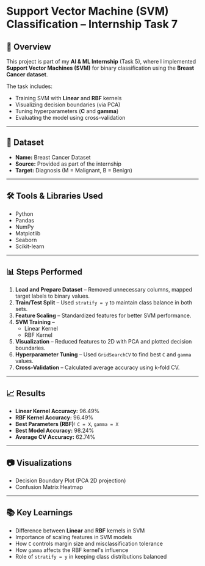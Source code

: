 # Support Vector Machine (SVM) Classification – Internship Task 7

## 📌 Overview
This project is part of my **AI & ML Internship** (Task 5), where I implemented **Support Vector Machines (SVM)** for binary classification using the **Breast Cancer dataset**.

The task includes:
- Training SVM with **Linear** and **RBF** kernels
- Visualizing decision boundaries (via PCA)
- Tuning hyperparameters (**C** and **gamma**)
- Evaluating the model using cross-validation

---

## 📂 Dataset
- **Name:** Breast Cancer Dataset  
- **Source:** Provided as part of the internship  
- **Target:** Diagnosis (M = Malignant, B = Benign)

---

## 🛠 Tools & Libraries Used
- Python  
- Pandas  
- NumPy  
- Matplotlib  
- Seaborn  
- Scikit-learn  

---

## 📊 Steps Performed
1. **Load and Prepare Dataset** – Removed unnecessary columns, mapped target labels to binary values.  
2. **Train/Test Split** – Used `stratify = y` to maintain class balance in both sets.  
3. **Feature Scaling** – Standardized features for better SVM performance.  
4. **SVM Training** –  
   - Linear Kernel  
   - RBF Kernel  
5. **Visualization** – Reduced features to 2D with PCA and plotted decision boundaries.  
6. **Hyperparameter Tuning** – Used `GridSearchCV` to find best `C` and `gamma` values.  
7. **Cross-Validation** – Calculated average accuracy using k-fold CV.  

---

## 📈 Results
- **Linear Kernel Accuracy:** 96.49%  
- **RBF Kernel Accuracy:** 96.49%  
- **Best Parameters (RBF):** `C = X`, `gamma = X`  
- **Best Model Accuracy:** 98.24%  
- **Average CV Accuracy:** 62.74%  

---

## 📷 Visualizations
- Decision Boundary Plot (PCA 2D projection)  
- Confusion Matrix Heatmap  

---

## 📚 Key Learnings
- Difference between **Linear** and **RBF** kernels in SVM  
- Importance of scaling features in SVM models  
- How `C` controls margin size and misclassification tolerance  
- How `gamma` affects the RBF kernel's influence  
- Role of `stratify = y` in keeping class distributions balanced  
